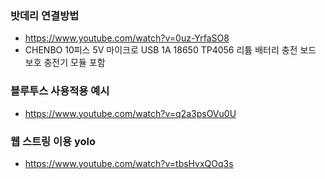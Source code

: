 


### 밧데리 연결방법
- https://www.youtube.com/watch?v=0uz-YrfaSO8
- CHENBO 10피스 5V 마이크로 USB 1A 18650 TP4056 리튬 배터리 충전 보드 보호 충전기 모듈 포함


### 블루투스 사용적용 예시
- https://www.youtube.com/watch?v=q2a3psOVu0U


### 웹 스트링 이용 yolo
- https://www.youtube.com/watch?v=tbsHvxQOq3s

